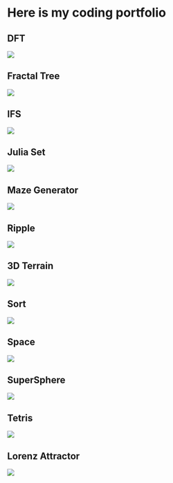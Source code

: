 # Here is my coding portfolio

##

## DFT

<img src='https://media.giphy.com/media/MNB596e9YppSffgqgi/giphy.gif'>

## Fractal Tree

<img src='https://media.giphy.com/media/3wJYLktJlOldarxgQL/giphy.gif'>

## IFS

<img src='https://media.giphy.com/media/8VeQ6VIcM3Tkm1zmZw/giphy.gif'>

## Julia Set

<img src='https://media.giphy.com/media/ukUFW6vjCVgAgGVWVy/giphy.gif'>

## Maze Generator

<img src='https://media.giphy.com/media/xqYhE3i0bfrxQHHWsU/giphy.gif'>

## Ripple

<img src='https://media.giphy.com/media/kMnuJlZYHngLLqo1UW/giphy-downsized-large.gif'>

## 3D Terrain

<img src='https://media.giphy.com/media/vwLDbEXsGh0lGDyseu/giphy-downsized-large.gif'>

## Sort

<img src='https://media.giphy.com/media/jUHYdmZst1HvAlQbfZ/giphy.gif'>

## Space

<img src='https://media.giphy.com/media/p7piyp6MRDd9ZBQVFv/giphy.gif'>

## SuperSphere

<img src='https://media.giphy.com/media/UhDyN71O4tANa8wuf2/giphy.gif'>

## Tetris

<img src='https://media.giphy.com/media/iNiJNaTGWXcf6pfLiD/giphy.gif'>

## Lorenz Attractor

<img src='https://media.giphy.com/media/f7re1FkRyos7mM5TpC/giphy.gif'>



